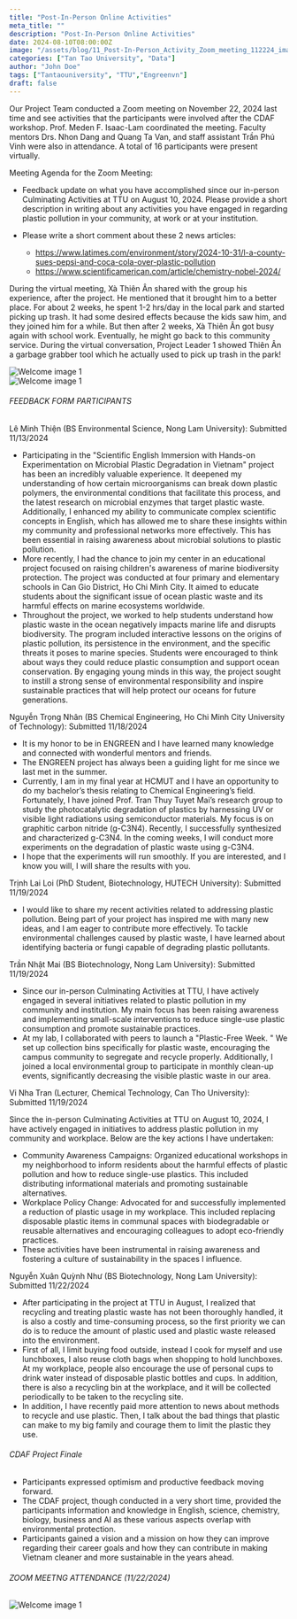 ```yaml
---
title: "Post-In-Person Online Activities"
meta_title: ""
description: "Post-In-Person Online Activities"
date: 2024-08-10T08:00:00Z
image: "/assets/blog/11_Post-In-Person_Activity_Zoom_meeting_112224_images/page_4_image_1.jpeg"
categories: ["Tan Tao University", "Data"]
author: "John Doe"
tags: ["Tantaouniversity", "TTU","Engreenvn"]
draft: false
---
```




Our Project Team conducted a Zoom meeting on November 22, 2024 last time and see activities that the participants were involved after the CDAF workshop. Prof. Meden F. Isaac-Lam coordinated the meeting. Faculty mentors Drs. Nhon Dang and Quang Ta Van, and staff assistant Trần Phú Vinh were also in attendance. A total of 16 participants were present virtually.


Meeting Agenda for the Zoom Meeting:
- Feedback update on what you have accomplished since our in-person Culminating Activities at TTU on August 10, 2024. Please provide a short description in writing about any activities you have engaged in regarding plastic pollution in your community, at work or at your institution.

- Please write a short comment about these 2 news articles:
    - https://www.latimes.com/environment/story/2024-10-31/l-a-county-sues-pepsi-and-coca-cola-over-plastic-pollution
    - https://www.scientificamerican.com/article/chemistry-nobel-2024/


During the virtual meeting, Xà Thiên Ân shared with the group his experience, after the project. He mentioned that it brought him to a better place. For about 2 weeks, he spent 1-2 hrs/day in the local park and started picking up trash. It had some desired effects because the kids saw him, and they joined him for a while. But then after 2 weeks, Xà Thiên Ân got busy again with school work. Eventually, he might go back to this community service. During the virtual conversation, Project Leader 1 showed Thiên Ân a garbage grabber tool which he actually used to pick up trash in the park!


<div class="grid-container">
    <div class="grid-item">
        <img src="/assets/blog/11_Post-In-Person_Activity_Zoom_meeting_112224_images/page_4_image_1.jpeg" alt="Welcome image 1"/>
    </div>
    <div class="grid-item">
        <img src="/assets/blog/11_Post-In-Person_Activity_Zoom_meeting_112224_images/page_4_image_2.jpeg" alt="Welcome image 1"/>
    </div>
</div>



###### FEEDBACK FORM PARTICIPANTS


Lê Minh Thiện (BS Environmental Science, Nong Lam University): Submitted 11/13/2024
- Participating in the "Scientific English Immersion with Hands-on Experimentation on Microbial Plastic Degradation in Vietnam" project has been an incredibly valuable experience. It deepened my understanding of how certain microorganisms can break down plastic polymers, the environmental conditions that facilitate this process, and the latest research on microbial enzymes that target plastic waste. Additionally, I enhanced my ability to communicate complex scientific concepts in English, which has allowed me to share these insights within my community and professional networks more effectively. This has been essential in raising awareness about microbial solutions to plastic pollution.
- More recently, I had the chance to join my center in an educational project focused on raising children's awareness of marine biodiversity protection. The project was conducted at four primary and elementary schools in Can Gio District, Ho Chi Minh City. It aimed to educate students about the significant issue of ocean plastic waste and its harmful effects on marine ecosystems worldwide.
- Throughout the project, we worked to help students understand how plastic waste in the ocean negatively impacts marine life and disrupts biodiversity. The program included interactive lessons on the origins of plastic pollution, its persistence in the environment, and the specific threats it poses to marine species. Students were encouraged to think about ways they could reduce plastic consumption and support ocean conservation. By engaging young minds in this way, the project sought to instill a strong sense of environmental responsibility and inspire sustainable practices that will help protect our oceans for future generations.


Nguyễn Trọng Nhân (BS Chemical Engineering, Ho Chi Minh City University of Technology): Submitted 11/18/2024


- It is my honor to be in ENGREEN and I have learned many knowledge and connected with wonderful mentors and friends.
- The ENGREEN project has always been a guiding light for me since we last met in the summer.
- Currently, I am in my final year at HCMUT and I have an opportunity to do my bachelor’s thesis relating to Chemical Engineering’s field. Fortunately, I have joined Prof. Tran Thuy Tuyet Mai’s research group to study the photocatalytic degradation of plastics by harnessing UV or visible light radiations using semiconductor materials. My focus is on graphitic carbon nitride (g-C3N4). Recently, I successfully synthesized and characterized g-C3N4. In the coming weeks, I will conduct more experiments on the degradation of plastic waste using g-C3N4.
- I hope that the experiments will run smoothly. If you are interested, and I know you will, I will share the results with you.


Trịnh Lai Loi (PhD Student, Biotechnology, HUTECH University): Submitted 11/19/2024

- I would like to share my recent activities related to addressing plastic pollution. Being part of your project has inspired me with many new ideas, and I am eager to contribute more effectively. To tackle environmental challenges caused by plastic waste, I have learned about identifying bacteria or fungi capable of degrading plastic pollutants.


Trần Nhật Mai (BS Biotechnology, Nong Lam University): Submitted 11/19/2024


- Since our in-person Culminating Activities at TTU, I have actively engaged in several initiatives related to plastic pollution in my community and institution. My main focus has been raising awareness and implementing small-scale interventions to reduce single-use plastic consumption and promote sustainable practices.
- At my lab, I collaborated with peers to launch a "Plastic-Free Week. " We set up collection bins specifically for plastic waste, encouraging the campus community to segregate and recycle properly. Additionally, I joined a local environmental group to participate in monthly clean-up events, significantly decreasing the visible plastic waste in our area.


Vi Nha Tran (Lecturer, Chemical Technology, Can Tho University): Submitted 11/19/2024


Since the in-person Culminating Activities at TTU on August 10, 2024, I have actively engaged in initiatives to address plastic pollution in my community and workplace. Below are the key actions I have undertaken:

- Community Awareness Campaigns: Organized educational workshops in my neighborhood to inform residents about the harmful effects of plastic pollution and how to reduce single-use plastics. This included distributing informational materials and promoting sustainable alternatives.
- Workplace Policy Change: Advocated for and successfully implemented a reduction of plastic usage in my workplace. This included replacing disposable plastic items in communal spaces with biodegradable or reusable alternatives and encouraging colleagues to adopt eco-friendly practices.
- These activities have been instrumental in raising awareness and fostering a culture of sustainability in the spaces I influence.

Nguyễn Xuân Quỳnh Như (BS Biotechnology, Nong Lam University): Submitted 11/22/2024


- After participating in the project at TTU in August, I realized that recycling and treating plastic waste has not been thoroughly handled, it is also a costly and time-consuming process, so the first priority we can do is to reduce the amount of plastic used and plastic waste released into the environment.
- First of all, I limit buying food outside, instead I cook for myself and use lunchboxes, I also reuse cloth bags when shopping to hold lunchboxes. At my workplace, people also encourage the use of personal cups to drink water instead of disposable plastic bottles and cups. In addition, there is also a recycling bin at the workplace, and it will be collected periodically to be taken to the recycling site.
- In addition, I have recently paid more attention to news about methods to recycle and use plastic. Then, I talk about the bad things that plastic can make to my big family and courage them to limit the plastic they use.



###### CDAF Project Finale


- Participants expressed optimism and productive feedback moving forward.
- The CDAF project, though conducted in a very short time, provided the participants information and knowledge in English, science, chemistry, biology, business and AI as these various aspects overlap with environmental protection.
- Participants gained a vision and a mission on how they can improve regarding their career goals and how they can contribute in making Vietnam cleaner and more sustainable in the years ahead.


###### ZOOM MEETNG ATTENDANCE (11/22/2024)

<div class="grid-center">
    <img src="/assets/blog/11_Post-In-Person_Activity_Zoom_meeting_112224_images/page_11_image_1.png" alt="Welcome image 1"/>
</div>
